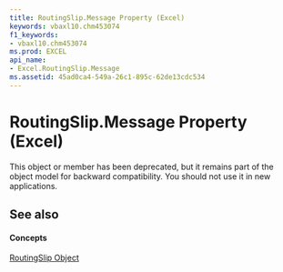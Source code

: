 ```yaml
---
title: RoutingSlip.Message Property (Excel)
keywords: vbaxl10.chm453074
f1_keywords:
- vbaxl10.chm453074
ms.prod: EXCEL
api_name:
- Excel.RoutingSlip.Message
ms.assetid: 45ad0ca4-549a-26c1-895c-62de13cdc534
---
```



# RoutingSlip.Message Property (Excel)

This object or member has been deprecated, but it remains part of the object model for backward compatibility. You should not use it in new applications.


## See also


#### Concepts


[RoutingSlip Object](routingslip-object-excel.md)

